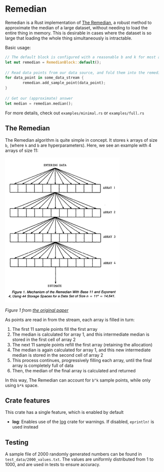 # Remedian
Remedian is a Rust implementation of [The Remedian](https://www.researchgate.net/publication/247974442_The_Remedian_A_Robust_Averaging_Method_for_Large_Data_Sets), a robust method to approximate the median of a large dataset, without needing to load the entire thing in memory.
This is desirable in cases where the dataset is so large that loading the whole thing simultaneously is intractable.

Basic usage:
```rs
// The default block is configured with a reasonable b and k for most applications
let mut remedian = RemedianBlock::default();

// Read data points from our data source, and fold them into the remedian
for data_point in some_data_stream {
		remedian.add_sample_point(data_point);
}

// Get our (approximate) answer
let median = remedian.median();
```

For more details, check out `examples/minimal.rs` or `examples/full.rs`

## The Remedian

The Remedian algorithm is quite simple in concept.
It stores `k` arrays of size `b`, (where `k` and `b` are hyperparameters).
Here, we see an example with 4 arrays of size 11:

![Image: figure 1 from the original paper, showing the four arrays with arrows pointing from one array to the next](fig_1.png)

*Figure 1 from [the original paper](https://www.researchgate.net/publication/247974442_The_Remedian_A_Robust_Averaging_Method_for_Large_Data_Sets)*

As points are read in from the stream, each array is filled in turn:
1. The first 11 sample points fill the first array
2. The median is calculated for array 1, and this intermediate median is stored in the first cell of array 2
3. The next 11 sample points refill the first array (retaining the allocation)
4. The median is again calculated for array 1, and this new intermediate median is stored in the second cell of array 2
5. This process continues, progressively filling each array, until the final array is completely full of data
6. Then, the median of the final array is calculated and returned

In this way, The Remedian can account for `b^k` sample points, while only using `b*k` space.

## Crate features

This crate has a single feature, which is enabled by default
- **log**: Enables use of the [log](https://crates.io/crates/log) crate for warnings. If disabled, `eprintln!` is used instead

## Testing

A sample file of 2000 randomly generated numbers can be found in `test_data/2000_values.txt`.
The values are uniformly distributed from 1 to 1000, and are used in tests to ensure accuracy.
